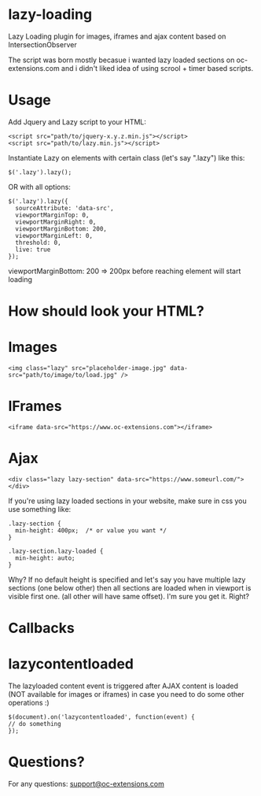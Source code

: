 # lazy-loading
Lazy Loading plugin for images, iframes and ajax content based on IntersectionObserver

The script was born mostly becasue i wanted lazy loaded sections on oc-extensions.com and i didn't liked idea of using scrool + timer based scripts.

# Usage
Add Jquery and Lazy script to your HTML:
```
<script src="path/to/jquery-x.y.z.min.js"></script>
<script src="path/to/lazy.min.js"></script>
```

Instantiate Lazy on elements with certain class (let's say ".lazy") like this:
```
$('.lazy').lazy();
```
OR with all options:
```
$('.lazy').lazy({
  sourceAttribute: 'data-src',
  viewportMarginTop: 0,
  viewportMarginRight: 0,
  viewportMarginBottom: 200,
  viewportMarginLeft: 0,
  threshold: 0,
  live: true
});
```

viewportMarginBottom: 200 => 200px before reaching element will start loading

# How should look your HTML?
# Images
```
<img class="lazy" src="placeholder-image.jpg" data-src="path/to/image/to/load.jpg" />
```

# IFrames
```
<iframe data-src="https://www.oc-extensions.com"></iframe>
```

# Ajax
```
<div class="lazy lazy-section" data-src="https://www.someurl.com/"></div>
```
If you're using lazy loaded sections in your website, make sure in css you use something like:
```
.lazy-section {
  min-height: 400px;  /* or value you want */
}

.lazy-section.lazy-loaded {
  min-height: auto;
}
```
Why? If no default height is specified and let's say you have multiple lazy sections (one below other) then all sections are loaded when in viewport is visible first one. (all other will have same offset).
I'm sure you get it. Right?

# Callbacks
# lazycontentloaded

The lazyloaded content event is triggered after AJAX content is loaded (NOT available for images or iframes) in case you need to do some other operations :)
```
$(document).on('lazycontentloaded', function(event) {
// do something
});
```

# Questions?
For any questions: support@oc-extensions.com
